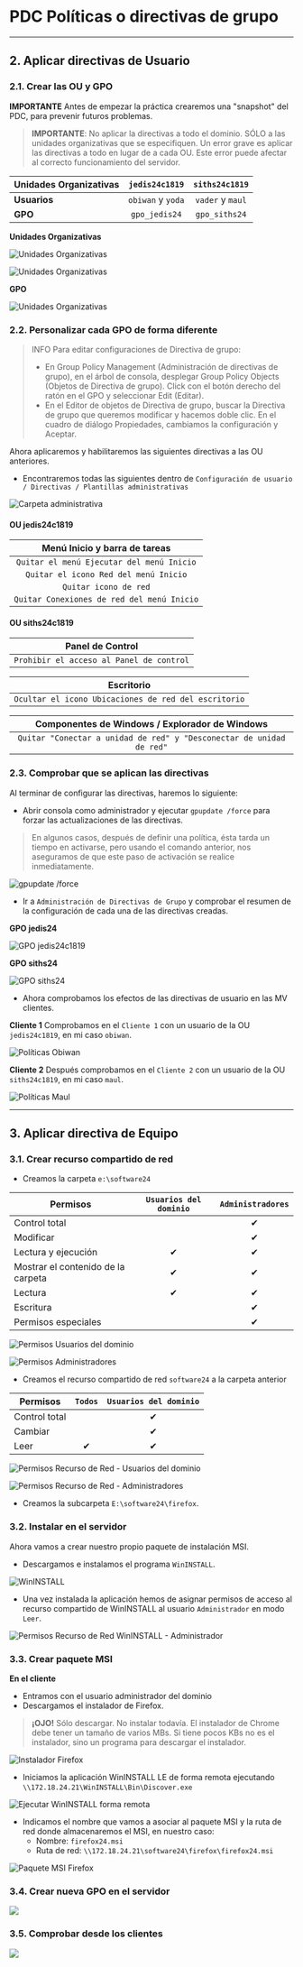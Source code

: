 
# PDC Políticas o directivas de grupo

---

## 2. Aplicar directivas de Usuario

### 2.1. Crear las OU y GPO

**IMPORTANTE** Antes de empezar la práctica crearemos una "snapshot" del PDC, para prevenir futuros problemas.

> **IMPORTANTE**: No aplicar la directivas a todo el dominio. SÓLO a las unidades organizativas que se especifiquen. Un error grave es aplicar las directivas a todo en lugar de a cada OU. Este error puede afectar al correcto funcionamiento del servidor.

Unidades Organizativas | `jedis24c1819` | `siths24c1819`
:--------------------- | :------------: | :------------:
**Usuarios**       | `obiwan` y `yoda`  | `vader` y `maul`
**GPO**                | `gpo_jedis24`  | `gpo_siths24`

**Unidades Organizativas**

![Unidades Organizativas](./images/ou-jedis24c1819.png)

![Unidades Organizativas](./images/ou-siths24c1819.png)

**GPO**

![Unidades Organizativas](./images/jedis24-siths24.png)

### 2.2. Personalizar cada GPO de forma diferente

> INFO Para editar configuraciones de Directiva de grupo:
>
> * En Group Policy Management (Administración de directivas de grupo), en el árbol de consola, desplegar Group Policy Objects (Objetos de Directiva de grupo). Click con el botón derecho del ratón en el GPO y seleccionar Edit (Editar).
> * En el Editor de objetos de Directiva de grupo, buscar la Directiva de grupo que queremos modificar y hacemos doble clic. En el cuadro de diálogo Propiedades, cambiamos la configuración y Aceptar.

Ahora aplicaremos y habilitaremos las siguientes directivas a las OU anteriores.
* Encontraremos todas las siguientes dentro de `Configuración de usuario / Directivas / Plantillas administrativas`

![Carpeta administrativa](./images/carpeta-directivas.png)

#### OU jedis24c1819

| Menú Inicio y barra de tareas
| :-----------------------------------------:
| `Quitar el menú Ejecutar del menú Inicio`
| `Quitar el icono Red del menú Inicio`
| `Quitar icono de red`
| `Quitar Conexiones de red del menú Inicio`

#### OU siths24c1819

| Panel de Control
| :---------------------------------------:
| `Prohibir el acceso al Panel de control`

| Escritorio
| :-----------------------------------------:
| `Ocultar el icono Ubicaciones de red del escritorio`

| Componentes de Windows / Explorador de Windows
| :---------------------------------------------:
| `Quitar "Conectar a unidad de red" y "Desconectar de unidad de red"`

### 2.3. Comprobar que se aplican las directivas

Al terminar de configurar las directivas, haremos lo siguiente:
* Abrir consola como administrador y ejecutar `gpupdate /force` para forzar las actualizaciones de las directivas.

> En algunos casos, después de definir una política, ésta tarda un tiempo en activarse, pero usando el comando anterior, nos aseguramos de que este paso de activación se realice inmediatamente.

![gpupdate /force](./images/gpupdate-force.png)

* Ir a `Administración de Directivas de Grupo` y comprobar el resumen de la configuración de cada una de las directivas creadas.

**GPO jedis24**

![GPO jedis24c1819](./images/gpo_jedis24-directivas.png)

**GPO siths24**

![GPO siths24](./images/gpo_siths24-directivas.png)

* Ahora comprobamos los efectos de las directivas de usuario en las MV clientes.

**Cliente 1**
Comprobamos en el `Cliente 1` con un usuario de la OU `jedis24c1819`, en mi caso `obiwan`.

![Políticas Obiwan](./images/politicas-obiwan.png)

**Cliente 2**
Después comprobamos en el `Cliente 2` con un usuario de la OU `siths24c1819`, en mi caso `maul`.

![Políticas Maul](./images/politicas-maul.png)

---

## 3. Aplicar directiva de Equipo

### 3.1. Crear recurso compartido de red

* Creamos la carpeta `e:\software24`

Permisos | **`Usuarios del dominio`** | **`Administradores`**
-------- | :------------------------: | :-----------:
Control total |    |   &#x2714;
Modificar |             | &#x2714;
Lectura y ejecución |        &#x2714;         | &#x2714;
Mostrar el contenido de la carpeta |     &#x2714;     | &#x2714;
Lectura |       &#x2714;         | &#x2714;
Escritura |             | &#x2714;
Permisos especiales |             | &#x2714;

![Permisos Usuarios del dominio](./images/ud-permisos-carpeta.png)

![Permisos Administradores](./images/admins-permisos-carpeta.png)

* Creamos el recurso compartido de red `software24` a la carpeta anterior

Permisos |        **`Todos`**         | **`Usuarios del dominio`**
-------- | :------------------------: | :------------------------:
Control total |                       |       &#x2714;
Cambiar |                             |       &#x2714;
Leer |         &#x2714;               |       &#x2714;

![Permisos Recurso de Red - Usuarios del dominio](./images/ud-permisos-recursos.png)

![Permisos Recurso de Red - Administradores](./images/todos-permisos-recursos.png)

* Creamos la subcarpeta `E:\software24\firefox`.

### 3.2. Instalar en el servidor

Ahora vamos a crear nuestro propio paquete de instalación MSI.

* Descargamos e instalamos el programa `WinINSTALL`.

![WinINSTALL](./images/WinINSTALL.png)

* Una vez instalada la aplicación hemos de asignar permisos de acceso al recurso compartido de WinINSTALL al usuario `Administrador` en modo `Leer`.

![Permisos Recurso de Red WinINSTALL - Administrador](./images/admin-permisos-winrec.png)

### 3.3. Crear paquete MSI

**En el cliente**

* Entramos con el usuario administrador del dominio
* Descargamos el instalador de Firefox.

> **¡OJO!** Sólo descargar. No instalar todavía. El instalador de Chrome debe tener un tamaño de varios MBs. Si tiene pocos KBs no es el instalador, sino un programa para descargar el instalador.

![Instalador Firefox](./images/instalador-firefox.png)

* Iniciamos la aplicación WinINSTALL LE de forma remota ejecutando `\\172.18.24.21\WinINSTALL\Bin\Discover.exe`

![Ejecutar WinINSTALL forma remota](./images/ejecutar-discover.png)

* Indicamos el nombre que vamos a asociar al paquete MSI y la ruta de red donde almacenaremos el MSI, en nuestro caso:
  * Nombre: `firefox24.msi`
  * Ruta de red: `\\172.18.24.21\software24\firefox\firefox24.msi`

![Paquete MSI Firefox](./images/firefox24.png)



### 3.4. Crear nueva GPO en el servidor



![](./images/.png)

### 3.5. Comprobar desde los clientes



![](./images/.png)
